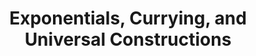 ---
title: Exponentials, Currying, and Universal Constructions
url: http://bartoszmilewski.com/2014/06/17/exponentials-currying-and-universal-constructions/
authors:
- Bartosz Milewski
type: article
tags:
- currying
- exponentials
- universal constructions
doHaskell-type: blog post
---